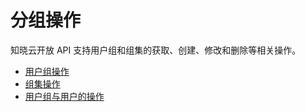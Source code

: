 <!-- ex_nonav -->

# 分组操作

知晓云开放 API 支持用户组和组集的获取、创建、修改和删除等相关操作。

* [用户组操作](./user-group.md)
* [组集操作](./super-group.md)
* [用户组与用户的操作](./membership.md)
